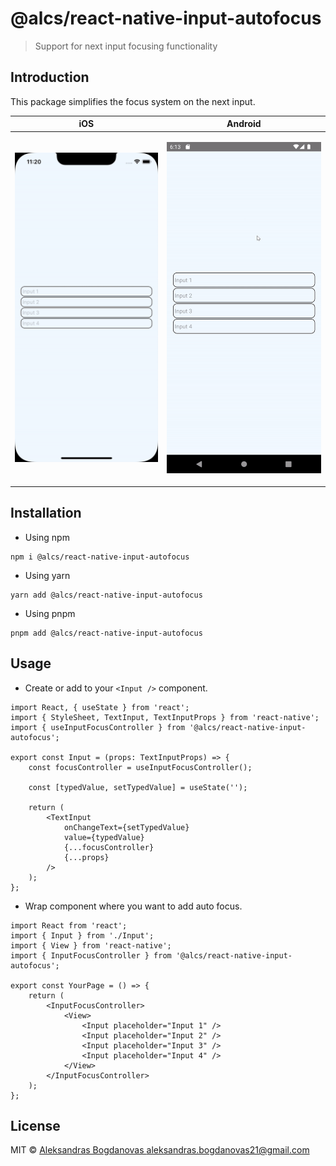# @alcs/react-native-input-autofocus

> Support for next input focusing functionality

## Introduction

This package simplifies the focus system on the next input.

<table>
<thead>
<tr>
<th>
iOS
</th>
<th>
Android
</th>
</tr>
</thead>
<tbody>
<tr>
<td>

![Example](./docs/assets/iosExample.gif)

</td>
<td>

![Example](./docs/assets/androidExample.gif)

</td>
</tr>
</tbody>

</table>

## Installation

-   Using npm

```
npm i @alcs/react-native-input-autofocus
```

-   Using yarn

```
yarn add @alcs/react-native-input-autofocus
```

-   Using pnpm

```
pnpm add @alcs/react-native-input-autofocus
```

## Usage

-   Create or add to your `<Input />` component.

```tsx
import React, { useState } from 'react';
import { StyleSheet, TextInput, TextInputProps } from 'react-native';
import { useInputFocusController } from '@alcs/react-native-input-autofocus';

export const Input = (props: TextInputProps) => {
    const focusController = useInputFocusController();

    const [typedValue, setTypedValue] = useState('');

    return (
        <TextInput
            onChangeText={setTypedValue}
            value={typedValue}
            {...focusController}
            {...props}
        />
    );
};
```

-   Wrap component where you want to add auto focus.

```tsx
import React from 'react';
import { Input } from './Input';
import { View } from 'react-native';
import { InputFocusController } from '@alcs/react-native-input-autofocus';

export const YourPage = () => {
    return (
        <InputFocusController>
            <View>
                <Input placeholder="Input 1" />
                <Input placeholder="Input 2" />
                <Input placeholder="Input 3" />
                <Input placeholder="Input 4" />
            </View>
        </InputFocusController>
    );
};
```

## License

MIT © [Aleksandras Bogdanovas <aleksandras.bogdanovas21@gmail.com>](https://github.com/Aleksandriukas)
